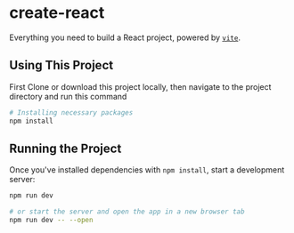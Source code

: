 # create-react

Everything you need to build a React project, powered by [`vite`](https://vitejs.dev).

## Using This Project

First Clone or download this project locally, then navigate to the project directory and run this command

```bash
# Installing necessary packages
npm install
```

## Running the Project

Once you've installed dependencies with `npm install`, start a development server:

```bash
npm run dev

# or start the server and open the app in a new browser tab
npm run dev -- --open
```